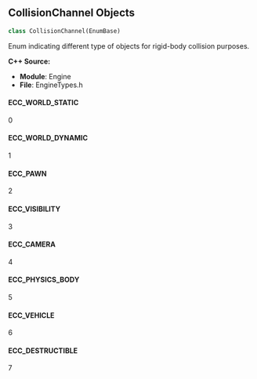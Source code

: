 ## CollisionChannel Objects

```python
class CollisionChannel(EnumBase)
```

Enum indicating different type of objects for rigid-body collision purposes.

**C++ Source:**

- **Module**: Engine
- **File**: EngineTypes.h

<a id="unreal.CollisionChannel.ECC_WORLD_STATIC"></a>

#### ECC_WORLD_STATIC

0

<a id="unreal.CollisionChannel.ECC_WORLD_DYNAMIC"></a>

#### ECC_WORLD_DYNAMIC

1

<a id="unreal.CollisionChannel.ECC_PAWN"></a>

#### ECC_PAWN

2

<a id="unreal.CollisionChannel.ECC_VISIBILITY"></a>

#### ECC_VISIBILITY

3

<a id="unreal.CollisionChannel.ECC_CAMERA"></a>

#### ECC_CAMERA

4

<a id="unreal.CollisionChannel.ECC_PHYSICS_BODY"></a>

#### ECC_PHYSICS_BODY

5

<a id="unreal.CollisionChannel.ECC_VEHICLE"></a>

#### ECC_VEHICLE

6

<a id="unreal.CollisionChannel.ECC_DESTRUCTIBLE"></a>

#### ECC_DESTRUCTIBLE

7

<a id="unreal.CollisionResponseType"></a>